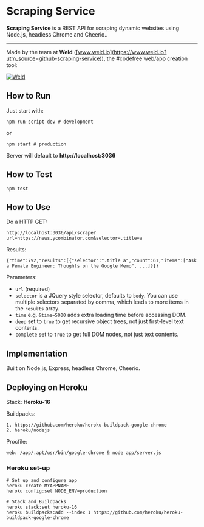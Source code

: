 # Scraping Service

**Scraping Service** is a REST API for scraping dynamic websites using Node.js, headless Chrome and Cheerio..

----------

Made by the team at **Weld** ([www.weld.io](https://www.weld.io?utm_source=github-scraping-service)), the #codefree web/app creation tool:

[![Weld](https://s3-eu-west-1.amazonaws.com/weld-social-and-blog/gif/weld_explained.gif?v2)](https://www.weld.io?utm_source=github-scraping-service)


## How to Run

Just start with:

	npm run-script dev # development

or

	npm start # production

Server will default to **http://localhost:3036**


## How to Test

	npm test


## How to Use

Do a HTTP GET:

	http://localhost:3036/api/scrape?url=https://news.ycombinator.com&selector=.title+a

Results:

	{"time":792,"results":[{"selector":".title a","count":61,"items":["Ask a Female Engineer: Thoughts on the Google Memo", ...]}]}

Parameters:

* `url` (required)
* `selector` is a JQuery style selector, defaults to `body`. You can use multiple selectors separated by comma, which leads to more items in the `results` array.
* `time` e.g. `&time=5000` adds extra loading time before accessing DOM.
* `deep` set to `true` to get recursive object trees, not just first-level text contents.
* `complete` set to `true` to get full DOM nodes, not just text contents.


## Implementation

Built on Node.js, Express, headless Chrome, Cheerio.


## Deploying on Heroku

Stack: **Heroku-16**

Buildpacks:

	1. https://github.com/heroku/heroku-buildpack-google-chrome
	2. heroku/nodejs

Procfile:

	web: /app/.apt/usr/bin/google-chrome & node app/server.js

### Heroku set-up

	# Set up and configure app
	heroku create MYAPPNAME
	heroku config:set NODE_ENV=production

	# Stack and Buildpacks
	heroku stack:set heroku-16
	heroku buildpacks:add --index 1 https://github.com/heroku/heroku-buildpack-google-chrome
